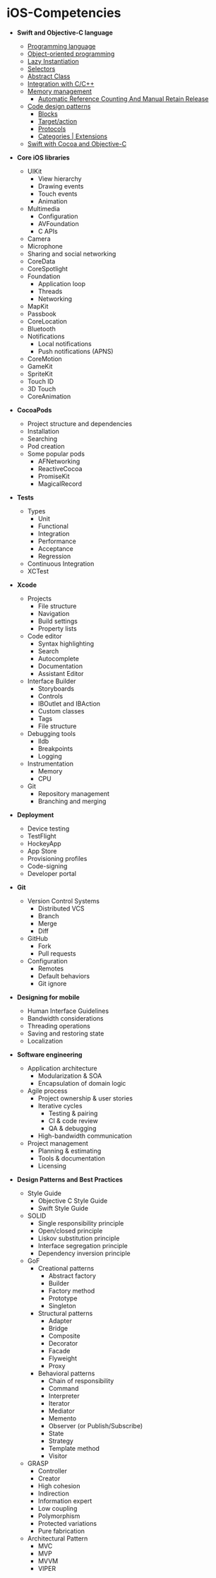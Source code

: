 # iOS-Competencies


- **Swift and Objective-C language**
  - [Programming language](/1-Swift-and-Objective-C-language.md#programming-language)
  - [Object-oriented programming](/1-Swift-and-Objective-C-language.md#object-oriented-programming)
  - [Lazy Instantiation](/1-Swift-and-Objective-C-language.md#lazy-instantiation)
  - [Selectors](/1-Swift-and-Objective-C-language.md#selectors)
  - [Abstract Class](/1-Swift-and-Objective-C-language.md#abstract-class)
  - [Integration with C/C++](/1-Swift-and-Objective-C-language.md#integration-with-cc)
  - [Memory management](/1-Swift-and-Objective-C-language.md#memory-management)
    - [Automatic Reference Counting And Manual Retain Release](/1-Swift-and-Objective-C-language.md#automatic-reference-counting-and-manual-retain-release)
  - [Code design patterns](/1-Swift-and-Objective-C-language.md#code-design-patterns)
    - [Blocks](/1-Swift-and-Objective-C-language.md#blocks)
    - [Target/action](/1-Swift-and-Objective-C-language.md#targetaction)
    - [Protocols](/1-Swift-and-Objective-C-language.md#protocols)
    - [Categories | Extensions](/1-Swift-and-Objective-C-language.md#categories--extensions)
  - [Swift with Cocoa and Objective-C](/1-Swift-and-Objective-C-language.md#swift-with-cocoa-and-objective-c)

- **Core iOS libraries**
  - UIKit
    - View hierarchy
    - Drawing events
    - Touch events
    - Animation
  - Multimedia
    - Configuration
    - AVFoundation
    - C APIs
  - Camera
  - Microphone
  - Sharing and social networking
  - CoreData
  - CoreSpotlight
  - Foundation
    - Application loop
    - Threads
    - Networking
  - MapKit
  - Passbook
  - CoreLocation
  - Bluetooth
  - Notifications
    - Local notifications
    - Push notifications (APNS)
  - CoreMotion
  - GameKit
  - SpriteKit
  - Touch ID
  - 3D Touch
  - CoreAnimation

- **CocoaPods**
  - Project structure and dependencies
  - Installation
  - Searching
  - Pod creation
  - Some popular pods
    - AFNetworking
    - ReactiveCocoa
    - PromiseKit
    - MagicalRecord
  
- **Tests**
  - Types
    - Unit
    - Functional
    - Integration
    - Performance
    - Acceptance
    - Regression
  - Continuous Integration
  - XCTest

- **Xcode**
  - Projects
    - File structure
    - Navigation
    - Build settings
    - Property lists
  - Code editor
    - Syntax highlighting
    - Search
    - Autocomplete
    - Documentation
    - Assistant Editor
  - Interface Builder
    - Storyboards
    - Controls
    - IBOutlet and IBAction
    - Custom classes
    - Tags
    - File structure
  - Debugging tools
    - lldb
    - Breakpoints
    - Logging
  - Instrumentation
    - Memory
    - CPU
  - Git
    - Repository management
    - Branching and merging

- **Deployment**
  - Device testing
  - TestFlight
  - HockeyApp
  - App Store
  - Provisioning profiles
  - Code-signing
  - Developer portal

- **Git**
  - Version Control Systems
    - Distributed VCS
    - Branch
    - Merge
    - Diff
  - GitHub
    - Fork
    - Pull requests
  - Configuration
    - Remotes
    - Default behaviors
    - Git ignore
  
- **Designing for mobile**
  - Human Interface Guidelines
  - Bandwidth considerations
  - Threading operations
  - Saving and restoring state
  - Localization

- **Software engineering**
  - Application architecture
    - Modularization & SOA
    - Encapsulation of domain logic
  - Agile process
    - Project ownership & user stories
    - Iterative cycles
      - Testing & pairing
      - CI & code review
      - QA & debugging
    - High-bandwidth communication
  - Project management
    - Planning & estimating
    - Tools & documentation
    - Licensing

- **Design Patterns and Best Practices**
  - Style Guide
    - Objective C Style Guide
    - Swift Style Guide
  - SOLID
    - Single responsibility principle
    - Open/closed principle
    - Liskov substitution principle
    - Interface segregation principle
    - Dependency inversion principle
  - GoF
    - Creational patterns
      - Abstract factory
      - Builder 
      - Factory method 
      - Prototype
      - Singleton 
    - Structural patterns
      - Adapter 
      - Bridge
      - Composite 
      - Decorator 
      - Facade 
      - Flyweight
      - Proxy 
    - Behavioral patterns
      - Chain of responsibility
      - Command 
      - Interpreter 
      - Iterator 
      - Mediator 
      - Memento 
      - Observer (or Publish/Subscribe)
      - State 
      - Strategy 
      - Template method 
      - Visitor 
  - GRASP
    - Controller
    - Creator
    - High cohesion
    - Indirection
    - Information expert
    - Low coupling
    - Polymorphism
    - Protected variations
    - Pure fabrication
  - Architectural Pattern
    - MVC
    - MVP
    - MVVM
    - VIPER


[//]: # (Inspired by the work of Brook Riggio and John Bender in the article:"Everything a Competent iOS Developer Needs to Know [Graphic]" - December 22, 2013.  https://www.codefellows.org/blog/everything-a-competent-ios-developer-needs-to-know)
